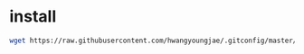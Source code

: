 # install
```bash
wget https://raw.githubusercontent.com/hwangyoungjae/.gitconfig/master/.gitconfig -O ~/.gitconfig
```
